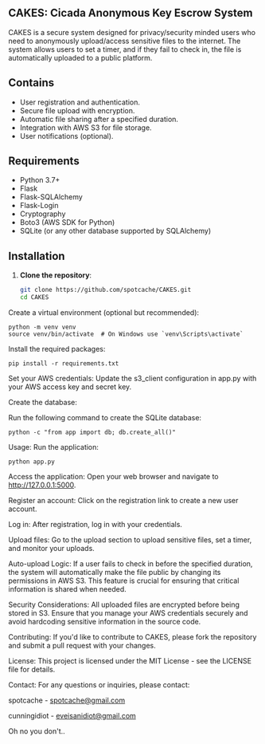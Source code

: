 ## CAKES: Cicada Anonymous Key Escrow System

CAKES is a secure system designed for privacy/security minded users who need to anonymously upload/access sensitive files to the internet. The system allows users to set a timer, and if they fail to check in, the file is automatically uploaded to a public platform.

## Contains

- User registration and authentication.
- Secure file upload with encryption.
- Automatic file sharing after a specified duration.
- Integration with AWS S3 for file storage.
- User notifications (optional).

## Requirements

- Python 3.7+
- Flask
- Flask-SQLAlchemy
- Flask-Login
- Cryptography
- Boto3 (AWS SDK for Python)
- SQLite (or any other database supported by SQLAlchemy)

## Installation

1. **Clone the repository**:

   ```bash
   git clone https://github.com/spotcache/CAKES.git
   cd CAKES
   ```
Create a virtual environment (optional but recommended):
```
python -m venv venv
source venv/bin/activate  # On Windows use `venv\Scripts\activate`
```
Install the required packages:
```
pip install -r requirements.txt
```
Set your AWS credentials: Update the s3_client configuration in app.py with your AWS access key and secret key.

Create the database:

Run the following command to create the SQLite database:
```
python -c "from app import db; db.create_all()"
```
Usage:
Run the application:
```
python app.py
```
Access the application: Open your web browser and navigate to http://127.0.0.1:5000.

Register an account: Click on the registration link to create a new user account.

Log in: After registration, log in with your credentials.

Upload files: Go to the upload section to upload sensitive files, set a timer, and monitor your uploads.

Auto-upload Logic:
If a user fails to check in before the specified duration, the system will automatically make the file public by changing its permissions in AWS S3. This feature is crucial for ensuring that critical information is shared when needed.

Security Considerations:
All uploaded files are encrypted before being stored in S3.
Ensure that you manage your AWS credentials securely and avoid hardcoding sensitive information in the source code.

Contributing:
If you'd like to contribute to CAKES, please fork the repository and submit a pull request with your changes.

License:
This project is licensed under the MIT License - see the LICENSE file for details.

Contact:
For any questions or inquiries, please contact:

spotcache -
spotcache@gmail.com

cunningidiot -
eveisanidiot@gmail.com

Oh no you don't..